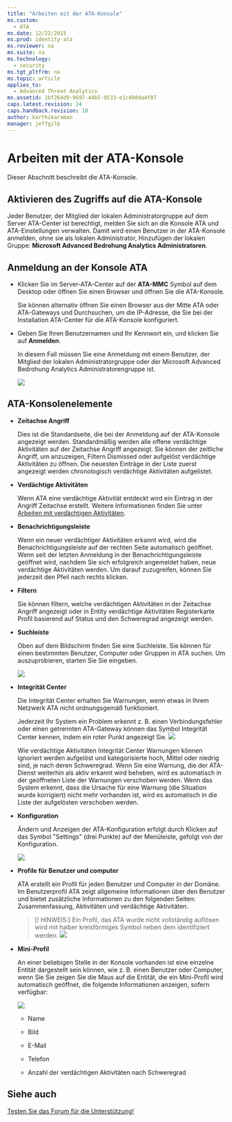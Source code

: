```yaml
---
title: "Arbeiten mit der ATA-Konsole"
ms.custom: 
  - ATA
ms.date: 12/22/2015
ms.prod: identity-ata
ms.reviewer: na
ms.suite: na
ms.technology: 
  - security
ms.tgt_pltfrm: na
ms.topic: article
applies_to: 
  - Advanced Threat Analytics
ms.assetid: 1bf264d9-9697-44b5-9533-e1c498da4f07
caps.latest.revision: 24
caps.handback.revision: 10
author: karthikaraman
manager: jeffgilb
---
```

# Arbeiten mit der ATA-Konsole
Dieser Abschnitt beschreibt die ATA-Konsole.


## Aktivieren des Zugriffs auf die ATA-Konsole

Jeder Benutzer, der Mitglied der lokalen Administratorgruppe auf dem Server ATA-Center ist berechtigt, melden Sie sich an die Konsole ATA und ATA-Einstellungen verwalten.
Damit wird einen Benutzer in der ATA-Konsole anmelden, ohne sie als lokalen Administrator, Hinzufügen der lokalen Gruppe: **Microsoft Advanced Bedrohung Analytics Administratoren**.


## Anmeldung an der Konsole ATA

- Klicken Sie im Server-ATA-Center auf der **ATA-MMC** Symbol auf dem Desktop oder öffnen Sie einen Browser und öffnen Sie die ATA-Konsole.

    Sie können alternativ öffnen Sie einen Browser aus der Mitte ATA oder ATA-Gateways und Durchsuchen, um die IP-Adresse, die Sie bei der Installation ATA-Center für die ATA-Konsole konfiguriert.

- Geben Sie Ihren Benutzernamen und Ihr Kennwort ein, und klicken Sie auf **Anmelden**.

    In diesem Fall müssen Sie eine Anmeldung mit einem Benutzer, der Mitglied der lokalen Administratorgruppe oder der Microsoft Advanced Bedrohung Analytics Administratorengruppe ist.

    ![](/Image/ATA+log+in+screen.jpg)


## ATA-Konsolenelemente

- **Zeitachse Angriff**

    Dies ist die Standardseite, die bei der Anmeldung auf der ATA-Konsole angezeigt werden. Standardmäßig werden alle offene verdächtige Aktivitäten auf der Zeitachse Angriff angezeigt. Sie können der zeitliche Angriff, um anzuzeigen, Filtern Dismissed oder aufgelöst verdächtige Aktivitäten zu öffnen. Die neuesten Einträge in der Liste zuerst angezeigt werden chronologisch verdächtige Aktivitäten aufgelistet.

- **Verdächtige Aktivitäten**

    Wenn ATA eine verdächtige Aktivität entdeckt wird ein Eintrag in der Angriff Zeitachse erstellt. Weitere Informationen finden Sie unter [Arbeiten mit verdächtigen Aktivitäten](/Topic/Working+with+Suspicious+Activities.md).

- **Benachrichtigungsleiste**

    Wenn ein neuer verdächtiger Aktivitäten erkannt wird, wird die Benachrichtigungsleiste auf der rechten Seite automatisch geöffnet. Wenn seit der letzten Anmeldung in der Benachrichtigungsleiste geöffnet wird, nachdem Sie sich erfolgreich angemeldet haben, neue verdächtige Aktivitäten werden. Um darauf zuzugreifen, können Sie jederzeit den Pfeil nach rechts klicken.

- **Filtern**

    Sie können filtern, welche verdächtigen Aktivitäten in der Zeitachse Angriff angezeigt oder in Entity verdächtige Aktivitäten Registerkarte Profil basierend auf Status und den Schweregrad angezeigt werden.

- **Suchleiste**

    Oben auf dem Bildschirm finden Sie eine Suchleiste. Sie können für einen bestimmten Benutzer, Computer oder Gruppen in ATA suchen. Um auszuprobieren, starten Sie Sie eingeben.

    ![](/Image/ATA+console+search.png)

- **Integrität Center**

    Die Integrität Center erhalten Sie Warnungen, wenn etwas in Ihrem Netzwerk ATA nicht ordnungsgemäß funktioniert.

    Jederzeit Ihr System ein Problem erkennt z. B. einen Verbindungsfehler oder einen getrennten ATA-Gateway können das Symbol Integrität Center kennen, indem ein roter Punkt angezeigt Sie. ![](/Image/ATA+Health+Center+Alert+red+dot.png)

    Wie verdächtige Aktivitäten Integrität Center Warnungen können ignoriert werden aufgelöst und kategorisierte hoch, Mittel oder niedrig sind, je nach deren Schweregrad. Wenn Sie eine Warnung, die der ATA-Dienst weiterhin als aktiv erkannt wird beheben, wird es automatisch in der geöffneten Liste der Warnungen verschoben werden. Wenn das System erkennt, dass die Ursache für eine Warnung (die Situation wurde korrigiert) nicht mehr vorhanden ist, wird es automatisch in die Liste der aufgelösten verschoben werden.

- **Konfiguration**

    Ändern und Anzeigen der ATA-Konfiguration erfolgt durch Klicken auf das Symbol "Settings" (drei Punkte) auf der Menüleiste, gefolgt von der Konfiguration.

    ![](/Image/ATA+config+icon.JPG)

- **Profile für Benutzer und computer**

    ATA erstellt ein Profil für jeden Benutzer und Computer in der Domäne. Im Benutzerprofil ATA zeigt allgemeine Informationen über den Benutzer und bietet zusätzliche Informationen zu den folgenden Seiten: Zusammenfassung, Aktivitäten und verdächtige Aktivitäten.

    > [! HINWEIS:]
    > Ein Profil, das ATA wurde nicht vollständig auflösen wird mit halber kreisförmiges Symbol neben dem identifiziert werden. ![](/Image/ATA+Unresolved+Profile.jpg)

- **Mini-Profil**

    An einer beliebigen Stelle in der Konsole vorhanden ist eine einzelne Entität dargestellt sein können, wie z. B. einen Benutzer oder Computer, wenn Sie Sie zeigen Sie die Maus auf die Entität, die ein Mini-Profil wird automatisch geöffnet, die folgende Informationen anzeigen, sofern verfügbar:

    ![](/Image/ATA+mini+profile.jpg)
    
    - Name

    - Bild

    - E-Mail

    - Telefon

    - Anzahl der verdächtigen Aktivitäten nach Schweregrad


## Siehe auch

[Testen Sie das Forum für die Unterstützung!](https://social.technet.microsoft.com/Forums/security/en-US/home?forum=mata)





